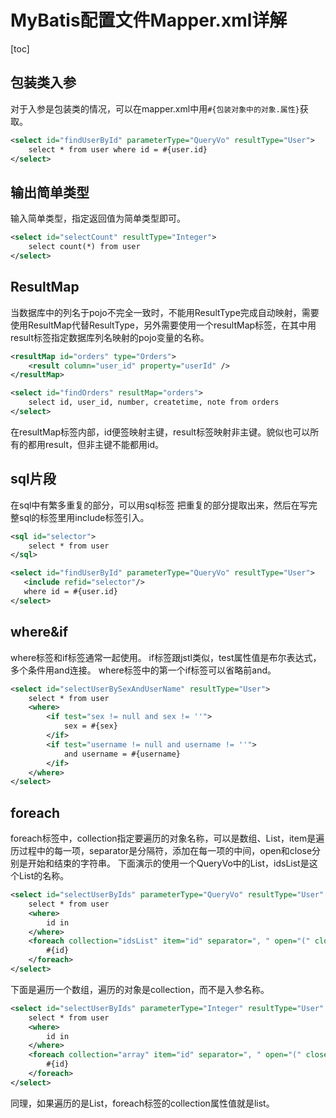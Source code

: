 # MyBatis配置文件Mapper.xml详解
[toc]
## 包装类入参
对于入参是包装类的情况，可以在mapper.xml中用`#{包装对象中的对象.属性}`获取。
```xml
<select id="findUserById" parameterType="QueryVo" resultType="User">
	select * from user where id = #{user.id}
</select>
```
## 输出简单类型
输入简单类型，指定返回值为简单类型即可。
```xml
<select id="selectCount" resultType="Integer">
	select count(*) from user
</select>
```
## ResultMap
当数据库中的列名于pojo不完全一致时，不能用ResultType完成自动映射，需要使用ResultMap代替ResultType，另外需要使用一个resultMap标签，在其中用result标签指定数据库列名映射的pojo变量的名称。
```xml
<resultMap id="orders" type="Orders">
	<result column="user_id" property="userId" />
</resultMap>

<select id="findOrders" resultMap="orders">
	select id, user_id, number, createtime, note from orders
</select>
```
在resultMap标签内部，id便签映射主键，result标签映射非主键。貌似也可以所有的都用result，但非主键不能都用id。
## sql片段
在sql中有繁多重复的部分，可以用sql标签 把重复的部分提取出来，然后在写完整sql的标签里用include标签引入。
```xml
<sql id="selector">
	select * from user
</sql>

<select id="findUserById" parameterType="QueryVo" resultType="User">
   <include refid="selector"/>
   where id = #{user.id}
</select>
```
## where&if
where标签和if标签通常一起使用。
if标签跟jstl类似，test属性值是布尔表达式，多个条件用and连接。
where标签中的第一个if标签可以省略前and。
```xml
<select id="selectUserBySexAndUserName" resultType="User">
	select * from user
	<where>
		<if test="sex != null and sex != ''">
			sex = #{sex}
		</if>
		<if test="username != null and username != ''">
			and username = #{username}
		</if>
	</where>
</select>
```
## foreach
foreach标签中，collection指定要遍历的对象名称，可以是数组、List，item是遍历过程中的每一项，separator是分隔符，添加在每一项的中间，open和close分别是开始和结束的字符串。
下面演示的使用一个QueryVo中的List，idsList是这个List的名称。
```xml
<select id="selectUserByIds" parameterType="QueryVo" resultType="User" >
	select * from user
	<where>
		id in
	</where>
	<foreach collection="idsList" item="id" separator=", " open="(" close=")">
		#{id}
	</foreach>
</select>
```
下面是遍历一个数组，遍历的对象是collection，而不是入参名称。
```xml
<select id="selectUserByIds" parameterType="Integer" resultType="User" >
	select * from user
	<where>
		id in
	</where>
	<foreach collection="array" item="id" separator=", " open="(" close=")">
		#{id}
	</foreach>
</select>
```
同理，如果遍历的是List，foreach标签的collection属性值就是list。
